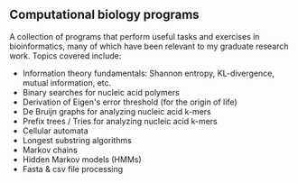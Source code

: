 ## Computational biology programs
A collection of programs that perform useful tasks and exercises in bioinformatics, many of which have been relevant to my graduate research work. Topics covered include:

- Information theory fundamentals: Shannon entropy, KL-divergence, mutual information, etc.
- Binary searches for nucleic acid polymers
- Derivation of Eigen's error threshold (for the origin of life)
- De Bruijn graphs for analyzing nucleic acid k-mers
- Prefix trees / Tries for analyzing nucleic acid k-mers
- Cellular automata
- Longest substring algorithms
- Markov chains
- Hidden Markov models (HMMs)
- Fasta & csv file processing
